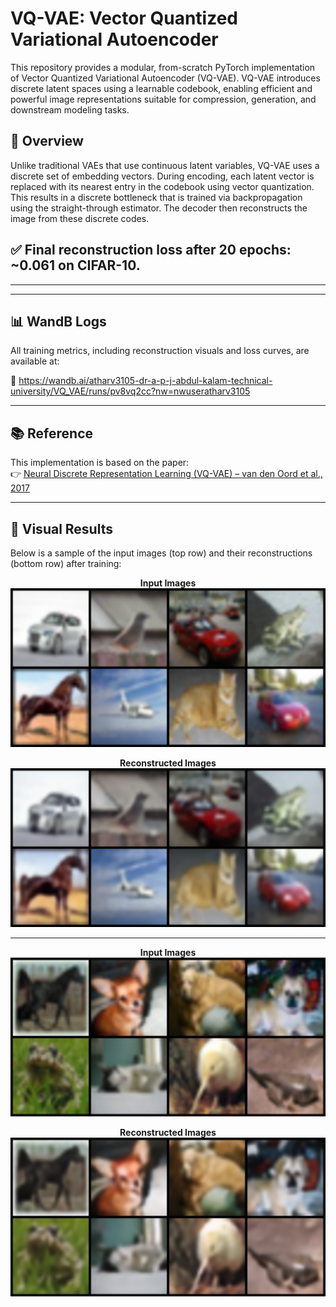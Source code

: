 # VQ-VAE: Vector Quantized Variational Autoencoder

This repository provides a modular, from-scratch PyTorch implementation of Vector Quantized Variational Autoencoder (VQ-VAE). VQ-VAE introduces discrete latent spaces using a learnable codebook, enabling efficient and powerful image representations suitable for compression, generation, and downstream modeling tasks.

## 🧠 Overview

Unlike traditional VAEs that use continuous latent variables, VQ-VAE uses a discrete set of embedding vectors. 
During encoding, each latent vector is replaced with its nearest entry in the codebook using vector quantization. 
This results in a discrete bottleneck that is trained via backpropagation using the straight-through estimator. 
The decoder then reconstructs the image from these discrete codes.


## ✅ Final reconstruction loss after 20 epochs: ~0.061 on CIFAR-10.
---

---
## 📊 WandB Logs

All training metrics, including reconstruction visuals and loss curves, are available at:

🔗 https://wandb.ai/atharv3105-dr-a-p-j-abdul-kalam-technical-university/VQ_VAE/runs/pv8vq2cc?nw=nwuseratharv3105


---
## 📚 Reference

This implementation is based on the paper:  
👉 [Neural Discrete Representation Learning (VQ-VAE) – van den Oord et al., 2017](https://arxiv.org/abs/1711.00937)

--- 
## 🧪 Visual Results

Below is a sample of the input images (top row) and their reconstructions (bottom row) after training:

<p align="center"> <strong>Input Images</strong><br> <img src="saves/input_14.png" alt="Input Images" width="600"/> </p> <p align="center"> <strong>Reconstructed Images</strong><br> <img src="saves/recon_14.png" alt="Reconstructed Images" width="600"/> </p>

---
<p align="center"> <strong>Input Images</strong><br> <img src="saves/input_18.png" alt="Input Images" width="600"/> </p> <p align="center"> <strong>Reconstructed Images</strong><br> <img src="saves/recon_18.png" alt="Reconstructed Images" width="600"/> </p>

